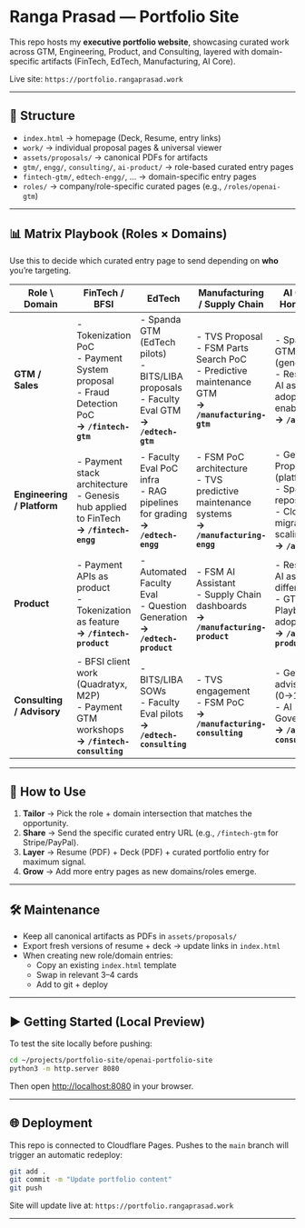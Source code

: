 # Ranga Prasad — Portfolio Site

This repo hosts my **executive portfolio website**, showcasing curated work across GTM, Engineering, Product, and Consulting, layered with domain-specific artifacts (FinTech, EdTech, Manufacturing, AI Core).

Live site: `https://portfolio.rangaprasad.work`

---

## 🔑 Structure

- `index.html` → homepage (Deck, Resume, entry links)  
- `work/` → individual proposal pages & universal viewer  
- `assets/proposals/` → canonical PDFs for artifacts  
- `gtm/`, `engg/`, `consulting/`, `ai-product/` → role-based curated entry pages  
- `fintech-gtm/`, `edtech-engg/`, … → domain-specific entry pages  
- `roles/` → company/role-specific curated pages (e.g., `/roles/openai-gtm`)  

---

## 📊 Matrix Playbook (Roles × Domains)

Use this to decide which curated entry page to send depending on **who** you’re targeting.

| **Role \\ Domain** | **FinTech / BFSI** | **EdTech** | **Manufacturing / Supply Chain** | **AI Core / Horizontal** |
|-------------------|---------------------|------------|----------------------------------|---------------------------|
| **GTM / Sales** | - Tokenization PoC<br>- Payment System proposal<br>- Fraud Detection PoC<br>**→ `/fintech-gtm`** | - Spanda GTM (EdTech pilots)<br>- BITS/LIBA proposals<br>- Faculty Eval GTM<br>**→ `/edtech-gtm`** | - TVS Proposal<br>- FSM Parts Search PoC<br>- Predictive maintenance GTM<br>**→ `/manufacturing-gtm`** | - Spanda GTM (general)<br>- Respectful AI as adoption enabler<br>**→ `/ai-gtm`** |
| **Engineering / Platform** | - Payment stack architecture<br>- Genesis hub applied to FinTech<br>**→ `/fintech-engg`** | - Faculty Eval PoC infra<br>- RAG pipelines for grading<br>**→ `/edtech-engg`** | - FSM PoC architecture<br>- TVS predictive maintenance systems<br>**→ `/manufacturing-engg`** | - Genesis Proposal (platform)<br>- Spanda repos<br>- Cloud migration scaling<br>**→ `/ai-engg`** |
| **Product** | - Payment APIs as product<br>- Tokenization as feature<br>**→ `/fintech-product`** | - Automated Faculty Eval<br>- Question Generation<br>**→ `/edtech-product`** | - FSM AI Assistant<br>- Supply Chain dashboards<br>**→ `/manufacturing-product`** | - Respectful AI as differentiator<br>- GTM Playbook adoption<br>**→ `/ai-product`** |
| **Consulting / Advisory** | - BFSI client work (Quadratyx, M2P)<br>- Payment GTM workshops<br>**→ `/fintech-consulting`** | - BITS/LIBA SOWs<br>- Faculty Eval pilots<br>**→ `/edtech-consulting`** | - TVS engagement<br>- FSM PoC<br>**→ `/manufacturing-consulting`** | - Genesis advisory (0→1)<br>- AI Governance<br>**→ `/ai-consulting`** |

---

## 🚀 How to Use

1. **Tailor** → Pick the role + domain intersection that matches the opportunity.  
2. **Share** → Send the specific curated entry URL (e.g., `/fintech-gtm` for Stripe/PayPal).  
3. **Layer** → Resume (PDF) + Deck (PDF) + curated portfolio entry for maximum signal.  
4. **Grow** → Add more entry pages as new domains/roles emerge.  

---

## 🛠 Maintenance

- Keep all canonical artifacts as PDFs in `assets/proposals/`  
- Export fresh versions of resume + deck → update links in `index.html`  
- When creating new role/domain entries:  
  - Copy an existing `index.html` template  
  - Swap in relevant 3–4 cards  
  - Add to git + deploy  

---

## ▶️ Getting Started (Local Preview)

To test the site locally before pushing:

```bash
cd ~/projects/portfolio-site/openai-portfolio-site
python3 -m http.server 8080
```

Then open [http://localhost:8080](http://localhost:8080) in your browser.

---

## 🌐 Deployment

This repo is connected to Cloudflare Pages. Pushes to the `main` branch will trigger an automatic redeploy:

```bash
git add .
git commit -m "Update portfolio content"
git push
```

Site will update live at: `https://portfolio.rangaprasad.work`

---
